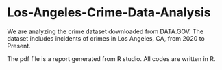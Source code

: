 # Los-Angeles-Crime-Data-Analysis

We are analyzing the crime dataset downloaded from DATA.GOV. The dataset includes incidents of crimes in Los Angeles, CA, from 2020 to Present.

The pdf file is a report generated from R studio. All codes are written in R. 
